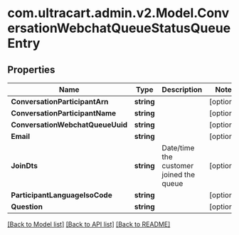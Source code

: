 # com.ultracart.admin.v2.Model.ConversationWebchatQueueStatusQueueEntry
## Properties

Name | Type | Description | Notes
------------ | ------------- | ------------- | -------------
**ConversationParticipantArn** | **string** |  | [optional] 
**ConversationParticipantName** | **string** |  | [optional] 
**ConversationWebchatQueueUuid** | **string** |  | [optional] 
**Email** | **string** |  | [optional] 
**JoinDts** | **string** | Date/time the customer joined the queue | [optional] 
**ParticipantLanguageIsoCode** | **string** |  | [optional] 
**Question** | **string** |  | [optional] 


[[Back to Model list]](../README.md#documentation-for-models) [[Back to API list]](../README.md#documentation-for-api-endpoints) [[Back to README]](../README.md)

